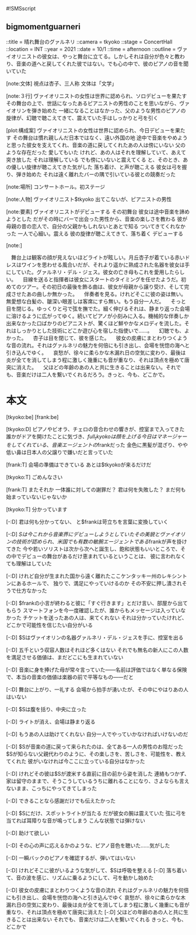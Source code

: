 #!SMSscript

## bigmomentguarneri

::title = 晴れ舞台のグァルネリ
::camera = tkyoko
::stage = ConcertHall
::location = INT
::year = 2021
::date = 10/1
::time = afternoon
::outline = ヴァイオリニストの彼女は、やっと舞台に立てる。しかしそれは自分が色々と教わり、音楽の道へと戻してくれた彼ではない。でも心の中で、彼のピアノの音を聞いていた

[note:文体]
視点は杏子、三人称
文体は「文学」

[note:３行]
ヴァイオリニストの女性は世界に認められ、ソロデビューを果たす
その舞台の上で、世話になったあるピアニストの男性のことを思いながら、ヴァイオリンを弾き始めた
一緒になることはなかった、父のような男性のピアノの旋律が、幻聴で聴こえてきて、震えていた手はしっかりと弓を引く

[plot:構成案]
ヴァイオリニストの女性は世界に認められ、今日デビューを果たす
その舞台は慣れ親しんだ日本ではなく、遠い外国の地
途中で音楽をやめようと思った彼女を支えてくれ、音楽の道に戻してくれたあの人は傍にいない
父のような存在だった
愛してもいた
けれど、あの人はそれを理解していて、あえて突き放した
それは理解している
でも傍にいないと震えてくる
と、そのとき、あの優しい旋律が聴こえてきた気がした
落ち着け、と声が聴こえる
彼女は弓を握り、弾き始めた
それは遠く離れたバーの隅で引いている彼との競奏だった

[note:場所]
コンサートホール。初ステージ

[note:人物]
ヴァイオリニスト$tkyoko
出てこないが、ピアニストの男性

[note:要素]
ヴァイオリニストがデビューする
その初舞台
彼女は途中音楽を諦めようとした
だがその時にバーで出会った男性から、音楽の楽しさを教わる
彼が母親の昔の恋人で、自分の父親かもしれないとあとで知る
ついてきてくれなかった
一人で心細い。震える
彼の旋律が聴こえてきて、落ち着く
デビューする

[note:]

　舞台上は観客の顔が見えないほどライトが眩しい。月丘杏子が着ている赤いドレスはワインを思わせる風合いだが、それより遥かに熟成された名器を彼女は手にしていた。グァルネリ・デル・ジェス。彼女の亡き母もこれを愛用したらしい。
　目線を送ると指揮者は彼女にスタートのタイミングを任せたようだ。初めてのツアー。その初日の最後を飾る曲は、彼女が母親から譲り受け、そして完成させたあの曲しか無かった。
　伴奏者を見る。けれどそこに彼の姿は無い。無愛想な白髪の、皺深い眼差しは客席にすら無い。もう自分一人だ。
　そっと目を閉じる。ゆっくりと弓で弦を撫でた。細く伸びるそれは、静まり返った会場に溶けるように広がってゆく。続いてピアノが小刻みに入る。機械的な伴奏しか出来なかった口ばかりのピアニストが、驚くほど鮮やかなメロディを流した。それはしっかりとした技術にどこか遊び心を宿した指使いで……。
　幻聴でも、よかった。
　杏子は目を閉じて、彼を感じた。
　彼女の皮膚にまとわりつくような音の流れ。それはグァルネリの魅力を何倍にも引き出し、会場を恍惚の海へと引き込んでゆく。
　哀愁が、徐々に柔らかな木漏れ日の空気に変わり、最後は炎が全てを消してしまう程に激しく幾重にも音が重なり、それは頂点を極めて唐突に消えた。
　父ほどの年齢のあの人と共に生きることは出来ない。それでも、音楽だけは二人を繋いでくれるだろう。きっと、今も、どこかで。


# 本文

[tkyoko:be]
[frank:be]

[tkyoko:D]
ピアノやビオラ、チェロの音合わせの響きが、控室まで入ってきた
誰かがドアを開けたことに気づき、$full_tkyokoは顔を上げる
今日はマネージャーをしてくれている、音楽エージェントの$frankだった
金色に黒髪が混ざり、やや低い鼻は日本人の父譲りで嫌いだと言っていた

[frank:T]
会場の準備はできている
あとは$tkyokoが来るだけだ

[tkyoko:T]
ごめんなさい

[frank:T]
またそれか
一体誰に対しての謝罪だ？
君は何を失敗した？
まだ何も始まっていないじゃないか

[tkyoko:T]
分かっています

[-:D]
君は何も分かってない、
と$frankは苛立ちを言葉に変換していく

[-:D]
$Sは今これから音楽界にデビューしようとしていた
その美貌とヴァイオリンの技術が認められ、米国でも有数の敏腕エージェントである$frankが声を掛けてきた
今や若いソリストは次から次へと誕生し、飽和状態もいいところで、その中でデビューの舞台があるだけ恵まれているということは、
彼に言われなくても理解はしていた

[-:D]
けれど自分が生まれた国から遠く離れたここケンタッキー州のレキシントンにあるホールで、
独りで、満足にやっていけるのか
その不安に押し潰されそうで仕方なかった

[-:D]
$frankの小言が終わると彼に「すぐ行きます」とだけ言い、部屋から出てもらう
スマートフォンを今一度確認したが、誰からもメッセージは入っていなかった
チケットを送ったあの人は、来てくれない
それは分かっていたけれど、どこかで可能性を信じたい自分がいる

[-:D]
$Sはヴァイオリンの名器グァルネリ・デル・ジェスを手に、控室を出る

[-:D]
五千という収容人数はそれほど多くはない
それでも無名の新人にこの人数を満足させる価値は、まだどこにも生まれていない

[-:D]
音楽に身を捧げた母が常々言っていた――名前は評価ではなく単なる保険で、本当の音楽の価値は楽器の前で平等なもの――だと

[-:D]
舞台に上がり、一礼する
会場から拍手が湧いたが、その中にやはりあの人はいない

[-:D]
$Sは腹を括り、中央に立った

[-:D]
ライトが消え、会場は静まり返る

[-:D]
もうあの人は助けてくれない
自分一人でやっていかなければいけないのだ

[-:D]
$Sが音楽の道に戻って来られたのは、全てある一人の男性のお陰だった
$Sが知らない父親代わりのように、その楽しさを、苦しさを、可能性を、教えてくれた
彼がいなければ今ここに立っている自分はなかった

[-:D]
けれどその彼は$Sが渡米する直前に目の前から姿を消した
連絡もつかず、家は留守のままで、そうこうしているうちに離れることになり、さよならも言えないまま、こっちにやってきてしまった

[-:D]
できることなら感謝だけでも伝えたかった

[-:D]
$Sにだけ、スポットライトが当たる
だが彼女の腕は震えていた
弦に弓を当てれば耳障りな音が鳴ってしまう
こんな状態では弾けない

[-:D]
助けて欲しい

[-:D]
その心の声に応えるかのような、ピアノ音色を聴いた……気がした

[-:D]
一瞬バックのピアノを確認するが、弾いてはいない

[-:D]
けれどそこに彼がいるような気がして、$Sは呼吸を整える
[-:D]
落ち着いて、音の波を感じ、リズムに乗るようにして、弓を動かし始めた

[-:D]
彼女の皮膚にまとわりつくような音の流れ
それはグァルネリの魅力を何倍にも引き出し、会場を恍惚の海へと引き込んでゆく
哀愁が、徐々に柔らかな木漏れ日の空気に変わり、最後は炎が全てを消してしまう程に激しく幾重にも音が重なり、それは頂点を極めて唐突に消えた
[-:D]
父ほどの年齢のあの人と共に生きることは出来ない
それでも、音楽だけは二人を繋いでくれる
きっと、今も、どこかで


